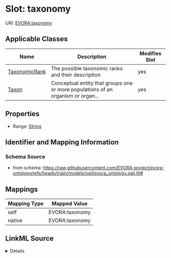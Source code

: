 

# Slot: taxonomy



URI: [EVORA:taxonomy](https://raw.githubusercontent.com/EVORA-project/evora-ontology/refs/heads/main/models/owl/evora_ontology.owl.ttl#taxonomy)



<!-- no inheritance hierarchy -->





## Applicable Classes

| Name | Description | Modifies Slot |
| --- | --- | --- |
| [TaxonomicRank](TaxonomicRank.md) | The possible taxonomic ranks and their description |  yes  |
| [Taxon](Taxon.md) | Conceptual entity that groups one or more populations of an organism or organ... |  yes  |







## Properties

* Range: [String](String.md)





## Identifier and Mapping Information







### Schema Source


* from schema: https://raw.githubusercontent.com/EVORA-project/evora-ontology/refs/heads/main/models/owl/evora_ontology.owl.ttl#




## Mappings

| Mapping Type | Mapped Value |
| ---  | ---  |
| self | EVORA:taxonomy |
| native | EVORA:taxonomy |




## LinkML Source

<details>
```yaml
name: taxonomy
from_schema: https://raw.githubusercontent.com/EVORA-project/evora-ontology/refs/heads/main/models/owl/evora_ontology.owl.ttl#
rank: 1000
alias: taxonomy
domain_of:
- TaxonomicRank
- Taxon
range: string

```
</details>